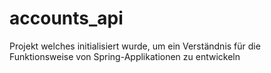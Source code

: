# accounts_api
Projekt welches initialisiert wurde, um ein Verständnis für die Funktionsweise von Spring-Applikationen zu entwickeln